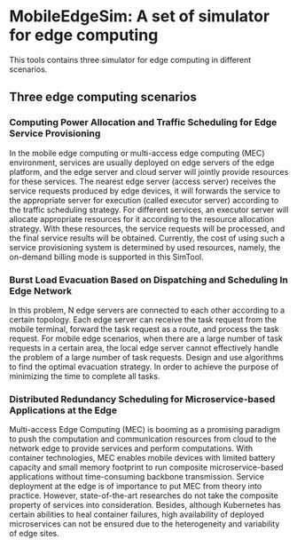 # MobileEdgeSim: A set of simulator for edge computing

This tools contains three simulator for edge computing in different scenarios.

## Three edge computing scenarios

### Computing Power Allocation and Traffic Scheduling for Edge Service Provisioning

In the mobile edge computing or multi-access edge computing (MEC) environment, services are usually deployed on edge servers of the edge platform, and the edge server and cloud server will jointly provide resources for these services. The nearest edge server (access server) receives the service requests produced by edge devices, it will forwards the service to the appropriate server for execution (called executor server) according to the traffic scheduling strategy. For different services, an executor server will allocate appropriate resources for it according to the resource allocation strategy. With these resources, the service requests will be processed, and the final service results will be obtained. Currently, the cost of using such a service provisioning system is determined by used resources, namely, the on-demand billing mode is supported in this SimTool. 

### Burst Load Evacuation Based on Dispatching and Scheduling In Edge Network

In this problem, N edge servers are connected to each other according to a certain topology. Each edge server can receive the 
task request from the mobile terminal, forward the task request as a route, and process the task request. For mobile edge 
scenarios, when there are a large number of task requests in a certain area, the local edge server cannot effectively handle 
the problem of a large number of task requests. Design and use algorithms to find the optimal evacuation strategy. In order to 
achieve the purpose of minimizing the time to complete all tasks.

### Distributed Redundancy Scheduling for Microservice-based Applications at the Edge

Multi-access Edge Computing (MEC) is booming as a promising paradigm to push the computation and communication resources from 
cloud to the network edge to provide services and perform computations. With container technologies, MEC enables mobile devices
with limited battery capacity and small memory footprint to run composite microservice-based applications without 
time-consuming backbone transmission. Service deployment at the edge is of importance to put MEC from theory into practice. 
However, state-of-the-art researches do not take the composite property of services into consideration. Besides, although
Kubernetes has certain abilities to heal container failures, high availability of deployed microservices can not be ensured 
due to the heterogeneity and variability of edge sites.